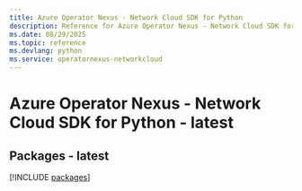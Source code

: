 ```yaml
---
title: Azure Operator Nexus - Network Cloud SDK for Python
description: Reference for Azure Operator Nexus - Network Cloud SDK for Python
ms.date: 08/29/2025
ms.topic: reference
ms.devlang: python
ms.service: operatornexus-networkcloud
---
```

# Azure Operator Nexus - Network Cloud SDK for Python - latest
## Packages - latest
[!INCLUDE [packages](operator-nexus---network-cloud-index.md)]